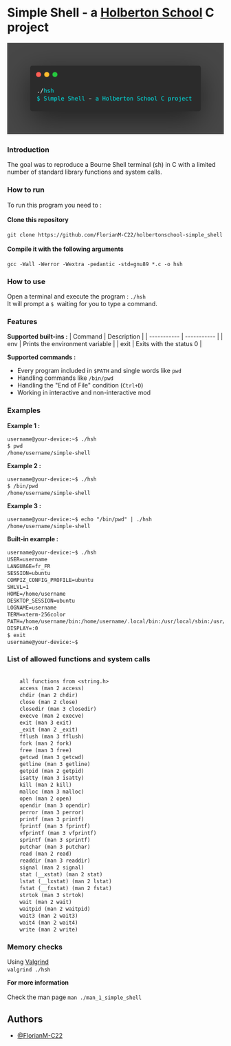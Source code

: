 
# Simple Shell - a [Holberton School](https://www.holbertonschool.fr/) C project

<img src="/img/header.png">

### Introduction
The goal was to reproduce a Bourne Shell terminal (sh) in C with a limited number of standard library functions and system calls.

### How to run
To run this program you need to :\
\
**Clone this repository**\
\
``git clone https://github.com/FlorianM-C22/holbertonschool-simple_shell``\
\
**Compile it with the following arguments**\
\
``gcc -Wall -Werror -Wextra -pedantic -std=gnu89 *.c -o hsh``

### How to use
Open a terminal and execute the program :
``./hsh``\
It will prompt a ``$ ``waiting for you to type a command.

### Features

**Supported built-ins :**
| Command  | Description   |
| ----------- | ----------- |
| env  | Prints the environment variable   |
| exit  | Exits with the status 0       |


**Supported commands :**

* Every program included in ``$PATH`` and single words like ``pwd``
* Handling commands like ``/bin/pwd``
* Handling the "End of File" condition (``Ctrl+D``)
* Working in interactive and non-interactive mod

### Examples

**Example 1 :**
```
username@your-device:~$ ./hsh
$ pwd
/home/username/simple-shell
```
**Example 2 :**
```
username@your-device:~$ ./hsh
$ /bin/pwd
/home/username/simple-shell
```
**Example 3 :**
```
username@your-device:~$ echo "/bin/pwd" | ./hsh
/home/username/simple-shell
```
**Built-in example :**
```
username@your-device:~$ ./hsh
USER=username
LANGUAGE=fr_FR
SESSION=ubuntu
COMPIZ_CONFIG_PROFILE=ubuntu
SHLVL=1
HOME=/home/username
DESKTOP_SESSION=ubuntu
LOGNAME=username
TERM=xterm-256color
PATH=/home/username/bin:/home/username/.local/bin:/usr/local/sbin:/usr/local/bin:/usr/sbin:/usr/bin:/sbin:/bin:/usr/games:/usr/local/games:/snap/bin
DISPLAY=:0
$ exit
username@your-device:~$
```
### List of allowed functions and system calls
```

    all functions from <string.h>
    access (man 2 access)
    chdir (man 2 chdir)
    close (man 2 close)
    closedir (man 3 closedir)
    execve (man 2 execve)
    exit (man 3 exit)
    _exit (man 2 _exit)
    fflush (man 3 fflush)
    fork (man 2 fork)
    free (man 3 free)
    getcwd (man 3 getcwd)
    getline (man 3 getline)
    getpid (man 2 getpid)
    isatty (man 3 isatty)
    kill (man 2 kill)
    malloc (man 3 malloc)
    open (man 2 open)
    opendir (man 3 opendir)
    perror (man 3 perror)
    printf (man 3 printf)
    fprintf (man 3 fprintf)
    vfprintf (man 3 vfprintf)
    sprintf (man 3 sprintf)
    putchar (man 3 putchar)
    read (man 2 read)
    readdir (man 3 readdir)
    signal (man 2 signal)
    stat (__xstat) (man 2 stat)
    lstat (__lxstat) (man 2 lstat)
    fstat (__fxstat) (man 2 fstat)
    strtok (man 3 strtok)
    wait (man 2 wait)
    waitpid (man 2 waitpid)
    wait3 (man 2 wait3)
    wait4 (man 2 wait4)
    write (man 2 write)
```
### Memory checks
Using [Valgrind](https://valgrind.org/)
\
``valgrind ./hsh``

**For more information**\
\
Check the man page ``man ./man_1_simple_shell``

## Authors

- [@FlorianM-C22](https://github.com/FlorianM-C22)
